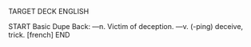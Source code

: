 TARGET DECK
ENGLISH

START
Basic
Dupe
Back: —n. Victim of deception. —v. (-ping) deceive, trick. [french]
END
